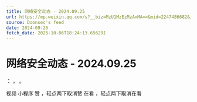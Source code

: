 ```yaml
---
title: 网络安全动态 - 2024.09.25
url: https://mp.weixin.qq.com/s?__biz=MzU1MzEzMzAxMA==&mid=2247486682&idx=1&sn=174eebd128b9ead2b6edc44666fbbb0d
source: Doonsec's feed
date: 2024-09-26
fetch_date: 2025-10-06T18:24:13.656291
---
```


# 网络安全动态 - 2024.09.25

：
，
。

视频
小程序
赞
，轻点两下取消赞
在看
，轻点两下取消在看